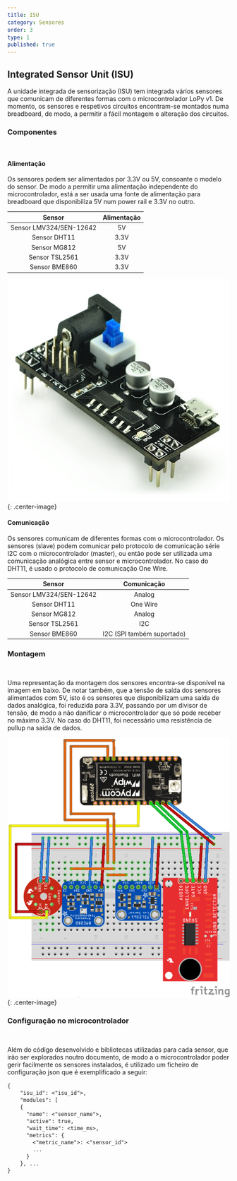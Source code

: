 ```yaml
---
title: ISU
category: Sensores
order: 3
type: 1
published: true
---
```


## Integrated Sensor Unit (ISU)

A unidade integrada de sensorização (ISU) tem integrada vários sensores que comunicam de diferentes formas com o microcontrolador LoPy v1. De momento, os sensores e respetivos circuitos encontram-se montados numa breadboard, de modo, a permitir a fácil montagem e alteração dos circuitos.    

### Componentes
<br>

#### Alimentação
Os sensores podem ser alimentados por 3.3V ou 5V, consoante o modelo do sensor. De modo a permitir uma alimentação independente do microcontrolador, está a ser usada uma fonte de alimentação para breadboard que disponibiliza 5V num power rail e 3.3V no outro.
 
|           Sensor            |         Alimentação         |
|:---------------------------:|:---------------------------:|
| Sensor LMV324/SEN-12642     | 5V                          |
| Sensor DHT11                | 3.3V                        |
| Sensor MG812                | 5V                          |
| Sensor TSL2561              | 3.3V                        |
| Sensor BME860               | 3.3V                        |

![fonte-de-alimentacao](/images/posts/fonte_alimentacao.jpg){: .center-image}


#### Comunicação
Os sensores comunicam de diferentes formas com o microcontrolador. Os sensores (slave) podem comunicar pelo protocolo de comunicação série I2C com o microcontrolador (master), ou então pode ser utilizada uma comunicação analógica entre sensor e microcontrolador. No caso do DHT11, é usado o protocolo de comunicação One Wire.
 
|           Sensor            |         Comunicação         |
|:---------------------------:|:---------------------------:|
| Sensor LMV324/SEN-12642     | Analog                      |
| Sensor DHT11                | One Wire                    |
| Sensor MG812                | Analog                      |
| Sensor TSL2561              | I2C                         |
| Sensor BME860               | I2C (SPI também suportado)  |


### Montagem
<br>

Uma representação da montagem dos sensores encontra-se disponível na imagem em baixo. De notar também, que a tensão de saída dos sensores alimentados com 5V, isto é os sensores que disponibilizam uma saída de dados analógica, foi reduzida para 3.3V, passando por um divisor de tensão, de modo a não danificar o microcontrolador que só pode receber no máximo 3.3V. No caso do DHT11, foi necessário uma resistência de pullup na saída de dados.

![montagem](/images/posts/montagem.png){: .center-image}

### Configuração no microcontrolador
<br>

Além do código desenvolvido e bibliotecas utilizadas para cada sensor, que irão ser explorados noutro documento, de modo a o microcontrolador poder gerir facilmente os sensores instalados, é utilizado um ficheiro de configuração json que é exemplificado a seguir:

```
{
    "isu_id": <"isu_id">,
    "modules": [
    {
      "name": <"sensor_name">,
      "active": true,
      "wait_time": <time_ms>,
      "metrics": {
        <"metric_name">: <"sensor_id">
        ...
      }
    }, ...
}
```

